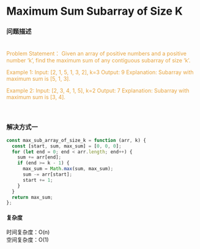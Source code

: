 # Maximum Sum Subarray of Size K

### 问题描述

 <div style="color: #E6A23C; fontSize: 18px; padding: 20px 0">
  Problem Statement：
  Given an array of positive numbers and a positive number ‘k’, find the maximum sum of any contiguous subarray of size ‘k’.

Example 1:
Input: [2, 1, 5, 1, 3, 2], k=3
Output: 9
Explanation: Subarray with maximum sum is [5, 1, 3].

Example 2:
Input: [2, 3, 4, 1, 5], k=2
Output: 7
Explanation: Subarray with maximum sum is [3, 4].

 </div>

### 解决方式一

```js
const max_sub_array_of_size_k = function (arr, k) {
  const [start, sum, max_sum] = [0, 0, 0];
  for (let end = 0; end < arr.length; end++) {
    sum += arr[end];
    if (end >= k - 1) {
      max_sum = Math.max(sum, max_sum);
      sum -= arr[start];
      start += 1;
    }
  }
  return max_sum;
};
```

#### 复杂度

时间复杂度：O(n) <br/>
空间复杂度：O(1)
